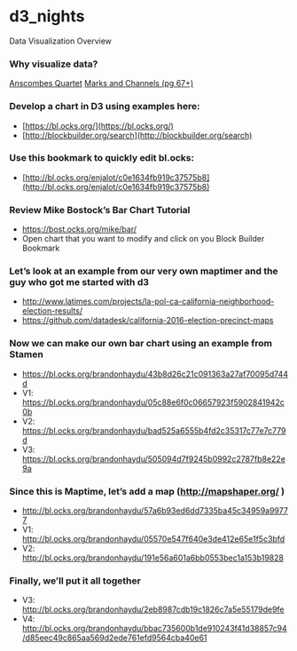 # d3_nights

Data Visualization Overview

### Why visualize data?
[Anscombes Quartet](https://en.wikipedia.org/wiki/Anscombe%27s_quartet)
[Marks and Channels (pg 67+)](http://www.cs171.org/2015/assets/slides/05-marks_channels.pdf)



### Develop a chart in D3 using examples here:

* [https://bl.ocks.org/](https://bl.ocks.org/)
* [http://blockbuilder.org/search](http://blockbuilder.org/search)

### Use this bookmark to quickly edit bl.ocks:

* [http://bl.ocks.org/enjalot/c0e1634fb919c37575b8](http://bl.ocks.org/enjalot/c0e1634fb919c37575b8)

### Review Mike Bostock’s Bar Chart Tutorial

* https://bost.ocks.org/mike/bar/
* Open chart that you want to modify and click on you Block Builder Bookmark

### Let’s look at an example from our very own maptimer and the guy who got me started with d3

* http://www.latimes.com/projects/la-pol-ca-california-neighborhood-election-results/
* https://github.com/datadesk/california-2016-election-precinct-maps

### Now we can make our own bar chart using an example from Stamen

* https://bl.ocks.org/brandonhaydu/43b8d26c21c091363a27af70095d744d
* V1: https://bl.ocks.org/brandonhaydu/05c88e6f0c06657923f5902841942c0b
* V2: https://bl.ocks.org/brandonhaydu/bad525a6555b4fd2c35317c77e7c779d
* V3: https://bl.ocks.org/brandonhaydu/505094d7f9245b0992c2787fb8e22e9a

### Since this is Maptime, let’s add a map (http://mapshaper.org/ )

* http://bl.ocks.org/brandonhaydu/57a6b93ed6dd7335ba45c34959a99777
* V1: http://bl.ocks.org/brandonhaydu/05570e547f640e3de412e65e1f5c3bfd
* V2: http://bl.ocks.org/brandonhaydu/191e56a601a6bb0553bec1a153b19828

### Finally, we’ll put it all together

* V3: http://bl.ocks.org/brandonhaydu/2eb8987cdb19c1826c7a5e55179de9fe
* V4: http://bl.ocks.org/brandonhaydu/bbac735600b1de910243f41d38857c94/d85eec49c865aa569d2ede761efd9564cba40e61

